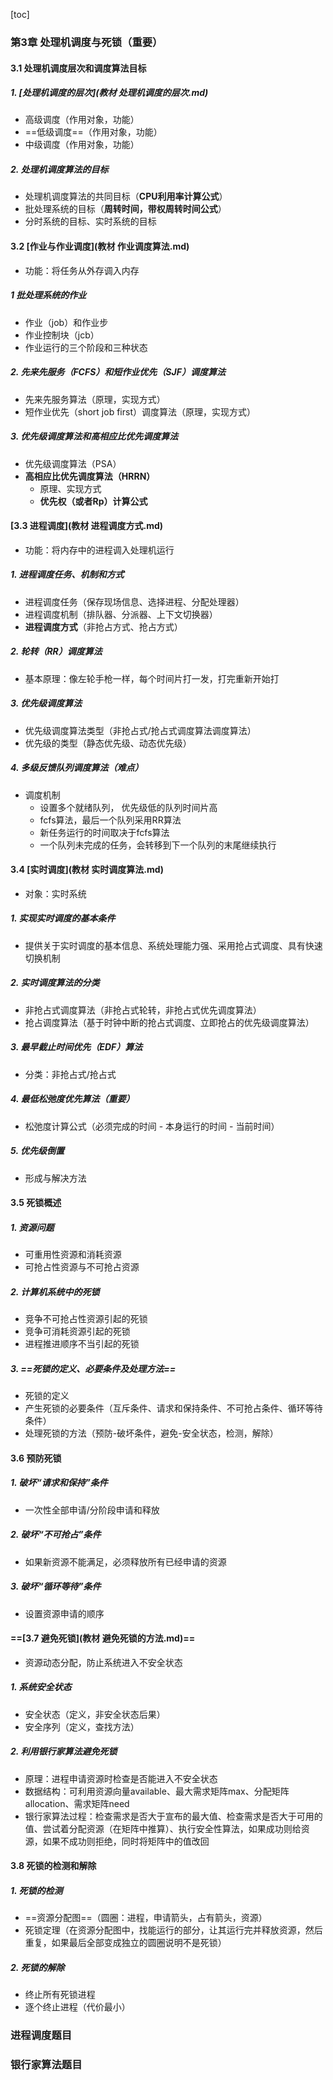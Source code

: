 [toc]

### 第3章 处理机调度与死锁（重要）

#### 3.1 处理机调度层次和调度算法目标

##### 1. [处理机调度的层次](教材 处理机调度的层次.md)

* 高级调度（作用对象，功能）
* ==低级调度==（作用对象，功能）
* 中级调度（作用对象，功能）

##### 2. 处理机调度算法的目标

* 处理机调度算法的共同目标（**CPU利用率计算公式**）
* 批处理系统的目标（**周转时间，带权周转时间公式**）
* 分时系统的目标、实时系统的目标

#### 3.2 [作业与作业调度](教材 作业调度算法.md)

* 功能：将任务从外存调入内存

##### 1 批处理系统的作业

* 作业（job）和作业步
* 作业控制块（jcb）
* 作业运行的三个阶段和三种状态

##### 2. 先来先服务（FCFS）和短作业优先（SJF）调度算法

* 先来先服务算法（原理，实现方式）
* 短作业优先（short job first）调度算法（原理，实现方式）

##### 3. 优先级调度算法和高相应比优先调度算法

* 优先级调度算法（PSA）
* **高相应比优先调度算法（HRRN）**
  * 原理、实现方式
  * **优先权（或者Rp）计算公式**

#### [3.3 进程调度](教材 进程调度方式.md)

* 功能：将内存中的进程调入处理机运行

##### 1. 进程调度任务、机制和方式

* 进程调度任务（保存现场信息、选择进程、分配处理器）
* 进程调度机制（排队器、分派器、上下文切换器）
* **进程调度方式**（非抢占方式、抢占方式）

##### 2. 轮转（RR）调度算法

* 基本原理：像左轮手枪一样，每个时间片打一发，打完重新开始打

##### 3. 优先级调度算法

* 优先级调度算法类型（非抢占式/抢占式调度算法调度算法）
* 优先级的类型（静态优先级、动态优先级）

##### 4. 多级反馈队列调度算法（难点）

* 调度机制
  * 设置多个就绪队列， 优先级低的队列时间片高
  * fcfs算法，最后一个队列采用RR算法
  * 新任务运行的时间取决于fcfs算法
  * 一个队列未完成的任务，会转移到下一个队列的末尾继续执行

#### 3.4 [实时调度](教材 实时调度算法.md)

* 对象：实时系统

##### 1. 实现实时调度的基本条件

* 提供关于实时调度的基本信息、系统处理能力强、采用抢占式调度、具有快速切换机制

##### 2. 实时调度算法的分类

* 非抢占式调度算法（非抢占式轮转，非抢占式优先调度算法）
* 抢占调度算法（基于时钟中断的抢占式调度、立即抢占的优先级调度算法）

##### 3. 最早截止时间优先（EDF）算法

* 分类：非抢占式/抢占式

##### 4. 最低松弛度优先算法（重要）

* 松弛度计算公式（必须完成的时间 - 本身运行的时间 - 当前时间）

##### 5. 优先级倒置

* 形成与解决方法

#### 3.5 死锁概述

##### 1. 资源问题

* 可重用性资源和消耗资源
* 可抢占性资源与不可抢占资源

##### 2. 计算机系统中的死锁

* 竞争不可抢占性资源引起的死锁
* 竞争可消耗资源引起的死锁
* 进程推进顺序不当引起的死锁

##### 3. ==死锁的定义、必要条件及处理方法==

* 死锁的定义
* 产生死锁的必要条件（互斥条件、请求和保持条件、不可抢占条件、循环等待条件）
* 处理死锁的方法（预防-破坏条件，避免-安全状态，检测，解除）

#### 3.6 预防死锁

##### 1. 破坏“请求和保持”条件

* 一次性全部申请/分阶段申请和释放

##### 2. 破坏“不可抢占”条件

* 如果新资源不能满足，必须释放所有已经申请的资源

##### 3. 破坏“循环等待”条件

* 设置资源申请的顺序

#### ==[3.7 避免死锁](教材 避免死锁的方法.md)==

* 资源动态分配，防止系统进入不安全状态

##### 1. 系统安全状态

* 安全状态（定义，非安全状态后果）
* 安全序列（定义，查找方法）

##### 2. 利用银行家算法避免死锁

* 原理：进程申请资源时检查是否能进入不安全状态
* 数据结构：可利用资源向量available、最大需求矩阵max、分配矩阵allocation、需求矩阵need
* 银行家算法过程：检查需求是否大于宣布的最大值、检查需求是否大于可用的值、尝试着分配资源（在矩阵中推算）、执行安全性算法，如果成功则给资源，如果不成功则拒绝，同时将矩阵中的值改回

#### 3.8 死锁的检测和解除

##### 1. 死锁的检测

* ==资源分配图==（圆圈：进程，申请箭头，占有箭头，资源）
* 死锁定理（在资源分配图中，找能运行的部分，让其运行完并释放资源，然后重复，如果最后全部变成独立的圆圈说明不是死锁）

##### 2. 死锁的解除

* 终止所有死锁进程
* 逐个终止进程（代价最小）

### 进程调度题目

### 银行家算法题目

